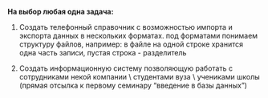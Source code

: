 **На выбор любая одна задача:**

1. Создать телефонный справочник с возможностью импорта и экспорта данных в нескольких форматах.
под форматами понимаем структуру файлов, например: в файле на одной строке хранится одна часть записи, пустая строка - разделитель

2. Создать информационную систему позволяющую работать с сотрудниками некой компании \ студентами вуза \ учениками школы
(прямая отсылка к первому семинару “введение в базы данных”)
